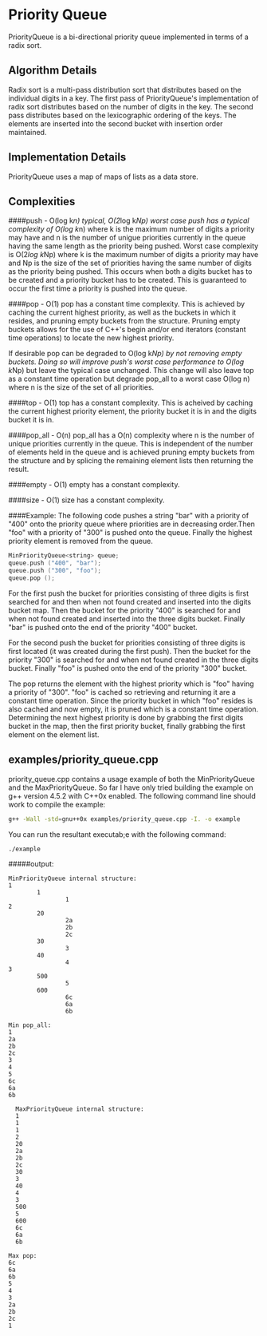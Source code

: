 Priority Queue
==============
PriorityQueue is a bi-directional priority queue implemented in
terms of a radix sort. 

Algorithm Details
-----------------
Radix sort is a multi-pass distribution sort that distributes based
on the individual digits in a key. The first pass of PriorityQueue's
implementation of radix sort distributes based on the number of
digits in the key. The second pass distributes based on the
lexicographic ordering of the keys. The elements are inserted into
the second bucket with insertion order maintained.

Implementation Details
----------------------

PriorityQueue uses a map of maps of lists as a data store. 

Complexities 
------------

####push - O(log k*n) typical, O(2*log k*Np) worst case
push has a typical complexity of O(log k*n) where k is the maximum
number of digits a priority may have and n is the number of unigue 
priorities currently in the queue having the same length as the
priority being pushed. Worst case complexity is O(2*log k*Np) where
k is the maximum number of digits a priority may have and Np is the
size of the set of priorities having the same number of digits as
the priority being pushed. This occurs when both a digits bucket
has to be created and a priority bucket has to be created. This is 
guaranteed to occur the first time a priority is pushed into the
queue.

####pop - O(1)
pop has a constant time complexity. This is achieved by caching the
current highest priority, as well as the buckets in which it resides,
and pruning empty buckets from the structure. Pruning empty buckets
allows for the use of C++'s begin and/or end iterators (constant
time operations) to locate the new highest priority.

If desirable pop can be degraded to O(log k*Np) by not removing empty
buckets. Doing so will improve push's worst case performance to
O(log k*Np) but leave the typical case unchanged. This change will
also leave top as a constant time operation but degrade pop_all to a
worst case O(log n) where n is the size of the set of all priorities.

####top - O(1)
top has a constant complexity. This is acheived by caching the current
highest priority element, the priority bucket it is in and the digits
bucket it is in.

####pop_all - O(n)
pop_all has a O(n) complexity where n is the number of unique
priorities currently in the queue. This is independent of the number
of elements held in the queue and is achieved pruning empty buckets
from the structure and by splicing the remaining element lists then
returning the result.

####empty - O(1)
empty has a constant complexity.

####size - O(1)
size has a constant complexity.

####Example:
The following code pushes a string "bar" with a priority of "400" onto
the priority queue where priorities are in decreasing order.Then "foo"
with a priority of "300" is pushed onto the queue. Finally the highest
priority element is removed from the queue.

```c++
MinPriorityQueue<string> queue;  
queue.push ("400", "bar");
queue.push ("300", "foo");
queue.pop ();
```

For the first push the bucket for priorities consisting of three digits
is first searched for and then when not found created and inserted into
the digits bucket map. Then the bucket for the priority "400" is 
searched for and when not found created and inserted into the three 
digits bucket. Finally "bar" is pushed onto the end of the priority
"400" bucket.

For the second push the bucket for priorities consisting of three digits
is first located (it was created during the first push). Then the bucket
for the priority "300" is searched for and when not found created in the
three digits bucket. Finally "foo" is pushed onto the end of the priority
"300" bucket.

The pop returns the element with the highest priority which is "foo"
having a priority of "300". "foo" is cached so retrieving and returning
it are a constant time operation. Since the priority bucket in which
"foo" resides is also cached and now empty, it is pruned which is a
constant time operation. Determining the next highest priority is done by
grabbing the first digits bucket in the map, then the first priority
bucket, finally grabbing the first element on the element list.

examples/priority_queue.cpp
---------------------------

priority_queue.cpp contains a usage example of both the MinPriorityQueue
and the MaxPriorityQueue. So far I have only tried building the example on
g++ version 4.5.2 with C++0x enabled. The following command line should
work to compile the example:

```bash
g++ -Wall -std=gnu++0x examples/priority_queue.cpp -I. -o example
```

You can run the resultant executab;e with the following command:

```bash
./example
```

#####output:
```
MinPriorityQueue internal structure:  
1  
        1  
                1  
2  
        20  
                2a  
                2b  
                2c  
        30  
                3  
        40  
                4  
3  
        500  
                5  
        600  
                6c  
                6a  
                6b  

Min pop_all:  
1  
2a  
2b  
2c  
3  
4  
5  
6c  
6a  
6b  

  MaxPriorityQueue internal structure:  
  1  
  1  
  1  
  2  
  20  
  2a  
  2b  
  2c  
  30  
  3  
  40  
  4  
  3  
  500  
  5  
  600  
  6c  
  6a  
  6b  

Max pop:
6c
6a
6b
5
4
3
2a
2b
2c
1
```


